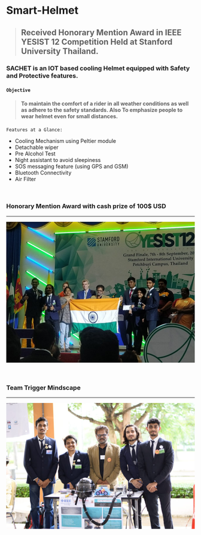 # Smart-Helmet
> ## Received Honorary Mention Award in IEEE YESIST 12 Competition Held at Stanford University Thailand.
 
### SACHET is an IOT based cooling Helmet equipped with Safety and Protective features.

#### `Objective`
> #### To maintain the comfort of a rider in all weather conditions as well as adhere to the safety standards. Also To emphasize people to wear helmet even for small distances.

 
`Features at a Glance:`
- Cooling Mechanism using Peltier module
- Detachable wiper
- Pre Alcohol Test
- Night assistant to avoid sleepiness
- SOS messaging feature (using GPS and GSM)
- Bluetooth Connectivity
- Air Filter

</br>

### Honorary Mention Award with cash prize of 100$ USD
---
![alt text](https://github.com/riteshchoudhary1/Smart-Helmet/blob/master/IEEE-YESIST-12/OnStage1.jpeg)

</br>

### Team Trigger Mindscape
---
![alt text](https://github.com/riteshchoudhary1/Smart-Helmet/blob/master/IEEE-YESIST-12/PresentationTable2.jpeg)

